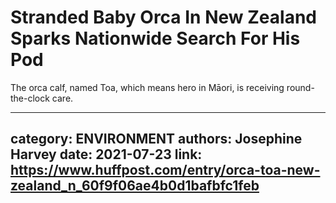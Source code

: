 # Stranded Baby Orca In New Zealand Sparks Nationwide Search For His Pod

The orca calf, named Toa, which means hero in Māori, is receiving round-the-clock care.

---
category: ENVIRONMENT
authors: Josephine Harvey
date: 2021-07-23
link: https://www.huffpost.com/entry/orca-toa-new-zealand_n_60f9f06ae4b0d1bafbfc1feb
---
